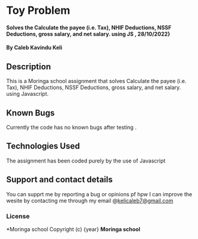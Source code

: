 # Toy Problem 
#### Solves the Calculate the payee (i.e. Tax), NHIF Deductions, NSSF Deductions, gross salary, and net salary.  using JS , 28/10/2022}
#### By **Caleb Kavindu Keli**
## Description
This is a Moringa school assignment that solves Calculate the payee (i.e. Tax), NHIF Deductions, NSSF Deductions, gross salary, and net salary.  using Javascript.
## Known Bugs
Currently the code  has no known bugs after testing . 
## Technologies Used
The assignment has been coded purely by the use of Javascript 
## Support and contact details
You can supprt me by reporting a bug or opinions pf hpw I can improve the wesite by contacting me through my email @kelicaleb7@gmail.com
### License
*Moringa school
Copyright (c) {year} **Moringa school**